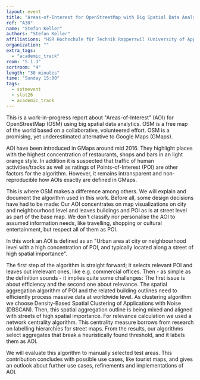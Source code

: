 ```yaml
---
layout: event
title: "Areas-of-Interest for OpenStreetMap with Big Spatial Data Analytics "
ref: "A30"
name: "Stefan Keller"
authors: "Stefan Keller"
affiliations: "HSR Hochschule für Technik Rapperswil (University of Applyed Sciences), Geometa Lab, Rapperswil, Switzerland"
organization: ""
extra_tags:
  - "academic_track"
room: "S.1.3"
sortroom: "4"
length: "30 minutes"
time: "Sunday 15:00"
tags:
  - sotmevent
  - slot26
  - academic_track
---
```

This is a work-in-progress report about &#34;Areas-of-Interest&#34; (AOI) for OpenStreetMap (OSM) using big spatial data analytics. OSM is a free map of the world based on a collaborative, volunteered effort. OSM is a promising, yet underestimated alternative to Google Maps (GMaps). 

AOI have been introduced in GMaps around mid 2016. They highlight places with the highest concentration of restaurants, shops and bars in an light orange style. In addition it is suspected that traffic of human activities/tracks as well as ratings of Points-of-Interest (POI) are other factors for the algorithm. However, it remains intransparent and non-reproducible how AOIs exactly are defined in GMaps. 

This is where OSM makes a difference among others. We will explain and document the algorithm used in this work. Before all, some design decisions have had to be made: Our AOI concentrates on map visualizations on city and neighbourhood level and leaves buildings and POI as is at street level as part of the base map. We don&#39;t classify nor personalise the AOI to assumed information needs, like travelling, shopping or cultural entertainment, but respect all of them as POI. 

In this work an AOI is defined as  an &#34;Urban area at city or neighbourhood level with a high concentration of POI, and typically located along a street of high spatial importance&#34;. 

The first step of the algorithm is straight forward; it selects relevant POI and leaves out irrelevant ones, like e.g. commercial offices. Then - as simple as the definition sounds - it implies quite some challenges: The first issue is about efficiency and the second one about relevance. The spatial aggregation algorithm of POI and the related building outlines need to efficiently process massive data at worldwide level. As clustering algorithm we choose Density-Based Spatial Clustering of Applications with Noise (DBSCAN). Then, this spatial aggregation outline is being mixed and aligned with streets of high spatial importance. For relevance calculation we used a network centrality algorithm. This centrality measure borrows from research on labelling hierarchies for street maps. From the results, our algorithms select aggregates that break a heuristically found threshold, and it labels them as AOI.

We will evaluate this algorithm to manually selected test areas. This contribution concludes with possible use cases, like tourist maps, and gives an outlook about further use cases, refinements and implementations of AOI.